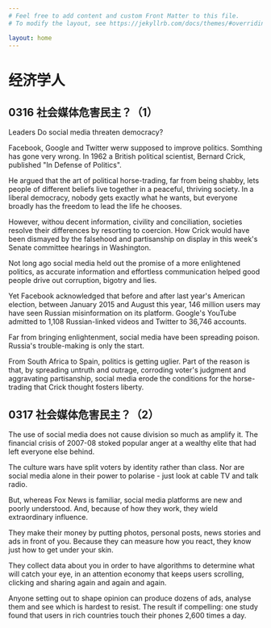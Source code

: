 ```yaml
---
# Feel free to add content and custom Front Matter to this file.
# To modify the layout, see https://jekyllrb.com/docs/themes/#overriding-theme-defaults

layout: home
---
```

# 经济学人

## 0316 社会媒体危害民主？（1）
Leaders
Do social media threaten democracy?

Facebook, Google and Twitter werw supposed to improve politics. Somthing has gone very wrong. In 1962 a British political scientist, Bernard Crick, published "In Defense of Politics".

He argued that the art of political horse-trading, far from being shabby, lets people of different beliefs live together in a peaceful, thriving society. In a liberal democracy, nobody gets exactly what he wants, but everyone broadly has the freedom to lead the life he chooses.

However, withou decent information, civility and conciliation, societies resolve their differences by resorting to coercion. How Crick would have been dismayed by the falsehood and partisanship on display in this week's Senate committee hearings in Washington.

Not long ago social media held out the promise of a more enlightened politics, as accurate information and effortless communication helped good people drive out corruption, bigotry and lies.

Yet Facebook acknowledged that before and after last year's American election, between January 2015 and August this year, 146 million users may have seen Russian misinformation on its platform. Google's YouTube admitted to 1,108 Russian-linked videos and Twitter to 36,746 accounts.

Far from bringing enlightenment, social media have been spreading poison. Russia's trouble-making is only the start.

From South Africa to Spain, politics is getting uglier. Part of the reason is that, by spreading untruth and outrage, corroding voter's judgment and aggravating partisanship, social media erode the conditions for the horse-trading that Crick thought fosters liberty.


## 0317 社会媒体危害民主？（2）

The use of social media does not cause division so much as amplify it. The financial crisis of 2007-08 stoked popular anger at a wealthy elite that had left everyone else behind.

The culture wars have split voters by identity rather than class. Nor are social media alone in their power to polarise - just look at cable TV and talk radio.

But, whereas Fox News is familiar, social media platforms are new and poorly understood. And, because of how they work, they wield extraordinary influence.

They make their money by putting photos, personal posts, news stories and ads in front of you. Because they can measure how you react, they know just how to get under your skin.

They collect data about you in order to have algorithms to determine what will catch your eye, in an attention economy that keeps users scrolling, clicking and sharing again and again and again.

Anyone setting out to shape opinion can produce dozens of ads, analyse them and see which is hardest to resist. The result if compelling: one study found that users in rich countries touch their phones 2,600 times a day.

